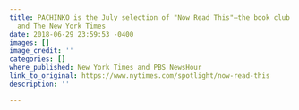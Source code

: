 ```yaml
---
title: PACHINKO is the July selection of "Now Read This"—the book club of PBS NewsHour
  and The New York Times
date: 2018-06-29 23:59:53 -0400
images: []
image_credit: ''
categories: []
where_published: New York Times and PBS NewsHour
link_to_original: https://www.nytimes.com/spotlight/now-read-this
description: ''

---
```

